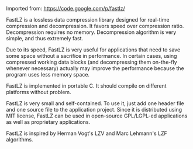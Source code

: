 Imported from: https://code.google.com/p/fastlz/

FastLZ is a lossless data compression library designed for real-time compression and decompression. It favors speed over compression ratio. Decompression requires no memory. Decompression algorithm is very simple, and thus extremely fast.

Due to its speed, FastLZ is very useful for applications that need to save some space without a sacrifice in performance. In certain cases, using compressed working data blocks (and decompressing them on-the-fly whenever necessary) actually may improve the performance because the program uses less memory space.

FastLZ is implemented in portable C. It should compile on different platforms without problem.

FastLZ is very small and self-contained. To use it, just add one header file and one source file to the application project. Since it is distributed using MIT license, FastLZ can be used in open-source GPL/LGPL-ed applications as well as proprietary applications.

FastLZ is inspired by Herman Vogt's LZV and Marc Lehmann's LZF algorithms.

